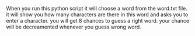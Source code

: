 When you run this python script it will choose a word from the word.txt file.
it will show you how many characters are there in this word and asks you to enter a character.
you will get 8 chances to guess a right word.
your chance will be decreamented whenever you guess wrong word.


